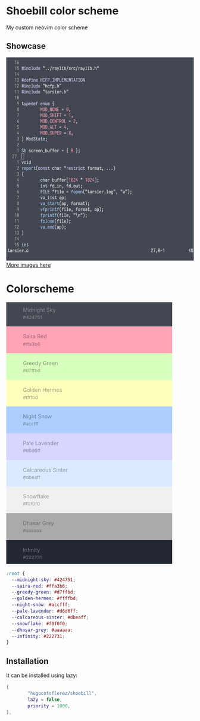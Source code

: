 # Shoebill color scheme

My custom neovim color scheme

## Showcase
![Image of C code](./images/image_c.png)
[More images here](./images/images.md)


# Colorscheme
![Image of palette](./images/image_palete.png)

```css
:root {
  --midnight-sky: #424751;
  --saira-red: #ffa3b6;
  --greedy-green: #d7ffbd;
  --golden-hermes: #ffffbd;
  --night-snow: #accfff;
  --pale-lavender: #d6d6ff;
  --calcareous-sinter: #dbeaff;
  --snowflake: #f0f0f0;
  --dhasar-grey: #aaaaaa;
  --infinity: #222731;
}
```

## Installation

It can be installed using lazy:

```lua 
{
        "hugocotoflorez/shoebill",
        lazy = false,
        priority = 1000,
},
```
